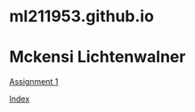 # ml211953.github.io
<h1>Mckensi Lichtenwalner</h1>
<p><a href="/BasicWebDev/assignment1.html" target="_blank">Assignment 1</a></p>
<p><a href="/BasicWebDev/index.html" target="_blank">Index </a></p>
